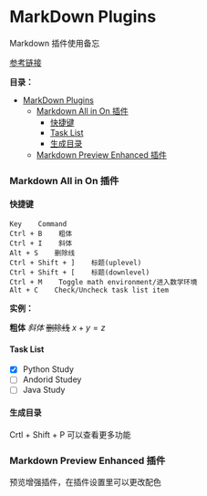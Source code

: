 # MarkDown Plugins

Markdown 插件使用备忘  

[参考链接](https://blog.csdn.net/weixin_33895604/article/details/88702076)

**目录：**

- [MarkDown Plugins](#markdown-plugins)
    - [Markdown All in On 插件](#markdown-all-in-on-插件)
      - [快捷键](#快捷键)
      - [Task List](#task-list)
      - [生成目录](#生成目录)
    - [Markdown Preview Enhanced 插件](#markdown-preview-enhanced-插件)

### Markdown All in On 插件

#### 快捷键

```
Key    Command
Ctrl + B    粗体
Ctrl + I    斜体
Alt + S    删除线
Ctrl + Shift + ]    标题(uplevel)
Ctrl + Shift + [    标题(downlevel)
Ctrl + M    Toggle math environment/进入数学环境
Alt + C    Check/Uncheck task list item
```
**实例：**  

**粗体**
*斜体*
~~删除线~~
$x+y=z$

#### Task List

- [x] Python Study
- [ ] Andorid Studey
- [ ] Java Study

#### 生成目录

Crtl + Shift + P 可以查看更多功能

### Markdown Preview Enhanced 插件

预览增强插件，在插件设置里可以更改配色